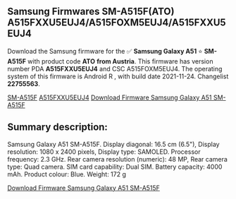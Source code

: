 <h2>Samsung Firmwares SM-A515F(ATO) A515FXXU5EUJ4/A515FOXM5EUJ4/A515FXXU5EUJ4</h2>
Download the Samsung firmware for the ✅ <strong>Samsung Galaxy A51 </strong> ⭐ <strong>SM-A515F</strong> with product code <strong>ATO</strong> <strong> from Austria</strong>. This firmware has version number PDA <strong>A515FXXU5EUJ4</strong> and CSC A515FOXM5EUJ4. The operating system of this firmware is Android R , with build date 2021-11-24. Changelist <strong>22755563</strong>.


[SM-A515F](https://samfirm.shop/samsung/model/SM-A515F)
[A515FXXU5EUJ4](https://samfirm.shop/samsung/pda/A515FXXU5EUJ4)
[Download Firmware Samsung Galaxy A51 SM-A515F](https://samfirm.shop/samsung/firmware/477109)
<h2>Summary description:</h2>
<p>Samsung Galaxy A51 SM-A515F. Display diagonal: 16.5 cm (6.5"), Display resolution: 1080 x 2400 pixels, Display type: SAMOLED. Processor frequency: 2.3 GHz. Rear camera resolution (numeric): 48 MP, Rear camera type: Quad camera. SIM card capability: Dual SIM. Battery capacity: 4000 mAh. Product colour: Blue. Weight: 172 g</p>


[Download Firmware Samsung Galaxy A51 SM-A515F](https://samfirm.shop/samsung/firmware/477109)
